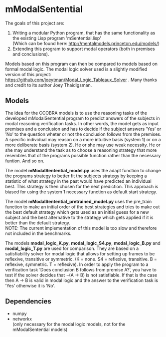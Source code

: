 # mModalSentential

The goals of this project are:
1. Writing a modular Python program, that has the same functionality as the existing Lisp program 'mSentential.lisp' \
(Which can be found here: http://mentalmodels.princeton.edu/models/)
2. Extending this program to support modal operators (both in premises and conclusions).

Models based on this program can then be compared to models based on formal modal logic. The modal logic solver used is a slightly modified version of this project: https://github.com/joeytman/Modal_Logic_Tableaux_Solver . Many thanks and credit to its author Joey Thaidigsman.

## Models
The idea for the CCOBRA models is to use the reasoning tasks of the developed
mModalSentential program to predict answers of the subjects in modal reasoning
verification tasks. In other words, the model gets as input premises and a conclusion
and has to decide if the subject answers ’Yes’ or ’No’ to the question wheter or not the conclusion follows from the premises. A specific individual may reason on a more intuitive basis (system 1) or on a more deliberate basis (system 2). He or she may use weak necessity. He or she may understand the task as to choose a reasoning strategy that more resembles that of the programs possible function rather than the necessary funtion. And so on.

The model **mModalSentential_model.py** uses the adapt function to change the programs strategy to
better fit the subjects strategy by keeping a statistic of what strategy in the past
would have predicted an individual best. This strategy is then chosen for the next
prediction. This approach is biased for using the system 1 necessary function as
default start strategy.

The model **mModalSentential_pretrained_model.py** uses the pre_train function to make an initial order of the best strategies and tries to make out the best default strategy
which gets used as an initial guess for a new subject and the best alternative to the
strategy which gets applied if it is better than the default strategy. \
NOTE: The current implementation of this model is too slow and therefore not included in the benchmarks.

The models **modal_logic_K.py**, **modal_logic_S4.py**, **modal_logic_B.py** and **modal_logic_T.py** are used for comparison. They are based on a satisfiability solver for modal logic that allows for setting up frames to be reflexive, transitive or symmetric. (K = none. S4 = reflexive, transitive. B = reflexive, symmetric. T = reflexive). In order to apply the program to a verification task ’Does conclusion B follows from premise A?’, you have to test if the solver decides that ¬(A → B) is not satisfiable. If that is the case then A → B is valid in modal logic and the answer to the verification task is ’Yes’ otherwise it is ’No’.



## Dependencies
- numpy
- networkx \
(only necessary for the modal logic models, not for the mModalSentential models)